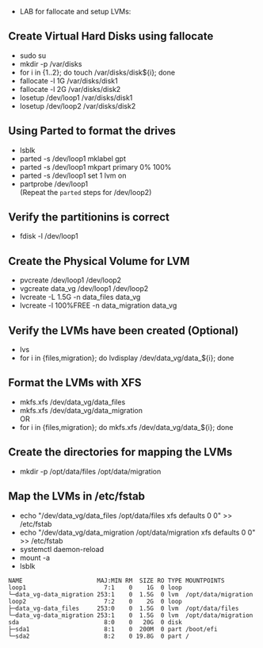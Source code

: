* LAB for fallocate and setup LVMs:

## Create Virtual Hard Disks using fallocate
- sudo su
- mkdir -p /var/disks
- for i in {1..2}; do touch /var/disks/disk${i}; done
- fallocate -l 1G /var/disks/disk1
- fallocate -l 2G /var/disks/disk2
- losetup /dev/loop1 /var/disks/disk1
- losetup /dev/loop2 /var/disks/disk2

## Using Parted to format the drives
- lsblk
- parted -s /dev/loop1 mklabel gpt
- parted -s /dev/loop1 mkpart primary 0% 100%
- parted -s /dev/loop1 set 1 lvm on
- partprobe /dev/loop1 \
(Repeat the `parted` steps for /dev/loop2)

## Verify the partitionins is correct
- fdisk -l /dev/loop1

## Create the Physical Volume for LVM
- pvcreate /dev/loop1 /dev/loop2
- vgcreate data_vg /dev/loop1 /dev/loop2
- lvcreate -L 1.5G -n data_files data_vg
- lvcreate -l 100%FREE -n data_migration data_vg

## Verify the LVMs have been created (Optional)
- lvs
- for i in {files,migration}; do lvdisplay /dev/data_vg/data_${i}; done

## Format the LVMs with XFS
- mkfs.xfs /dev/data_vg/data_files
- mkfs.xfs /dev/data_vg/data_migration \
OR
- for i in {files,migration}; do mkfs.xfs /dev/data_vg/data_${i}; done
  
## Create the directories for mapping the LVMs
- mkdir -p /opt/data/files /opt/data/migration

## Map the LVMs in /etc/fstab
- echo "/dev/data_vg/data_files     /opt/data/files      xfs       defaults 0 0" >> /etc/fstab
- echo "/dev/data_vg/data_migration     /opt/data/migration      xfs       defaults 0 0" >> /etc/fstab
- systemctl daemon-reload
- mount -a
- lsblk
```
NAME                     MAJ:MIN RM  SIZE RO TYPE MOUNTPOINTS
loop1                      7:1    0    1G  0 loop 
└─data_vg-data_migration 253:1    0  1.5G  0 lvm  /opt/data/migration
loop2                      7:2    0    2G  0 loop 
├─data_vg-data_files     253:0    0  1.5G  0 lvm  /opt/data/files
└─data_vg-data_migration 253:1    0  1.5G  0 lvm  /opt/data/migration
sda                        8:0    0   20G  0 disk 
├─sda1                     8:1    0  200M  0 part /boot/efi
└─sda2                     8:2    0 19.8G  0 part /
```
